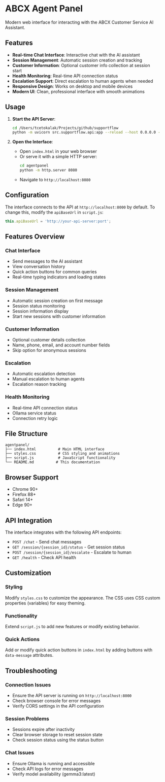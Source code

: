 # ABCX Agent Panel

Modern web interface for interacting with the ABCX Customer Service AI Assistant.

## Features

- **Real-time Chat Interface**: Interactive chat with the AI assistant
- **Session Management**: Automatic session creation and tracking
- **Customer Information**: Optional customer info collection at session start
- **Health Monitoring**: Real-time API connection status
- **Escalation Support**: Direct escalation to human agents when needed
- **Responsive Design**: Works on desktop and mobile devices
- **Modern UI**: Clean, professional interface with smooth animations

## Usage

1. **Start the API Server**:
   ```bash
   cd /Users/tcetokalak/Projects/github/supportflow
   python -m uvicorn src.supportflow.api:app --reload --host 0.0.0.0 --port 8000
   ```

2. **Open the Interface**:
   - Open `index.html` in your web browser
   - Or serve it with a simple HTTP server:
     ```bash
     cd agentpanel
     python -m http.server 8080
     ```
   - Navigate to `http://localhost:8080`

## Configuration

The interface connects to the API at `http://localhost:8000` by default. To change this, modify the `apiBaseUrl` in `script.js`:

```javascript
this.apiBaseUrl = 'http://your-api-server:port';
```

## Features Overview

### Chat Interface
- Send messages to the AI assistant
- View conversation history
- Quick action buttons for common queries
- Real-time typing indicators and loading states

### Session Management
- Automatic session creation on first message
- Session status monitoring
- Session information display
- Start new sessions with customer information

### Customer Information
- Optional customer details collection
- Name, phone, email, and account number fields
- Skip option for anonymous sessions

### Escalation
- Automatic escalation detection
- Manual escalation to human agents
- Escalation reason tracking

### Health Monitoring
- Real-time API connection status
- Ollama service status
- Connection retry logic

## File Structure

```
agentpanel/
├── index.html          # Main HTML interface
├── styles.css          # CSS styling and animations
├── script.js           # JavaScript functionality
└── README.md          # This documentation
```

## Browser Support

- Chrome 90+
- Firefox 88+
- Safari 14+
- Edge 90+

## API Integration

The interface integrates with the following API endpoints:

- `POST /chat` - Send chat messages
- `GET /session/{session_id}/status` - Get session status
- `POST /session/{session_id}/escalate` - Escalate to human
- `GET /health` - Check API health

## Customization

### Styling
Modify `styles.css` to customize the appearance. The CSS uses CSS custom properties (variables) for easy theming.

### Functionality
Extend `script.js` to add new features or modify existing behavior.

### Quick Actions
Add or modify quick action buttons in `index.html` by adding buttons with `data-message` attributes.

## Troubleshooting

### Connection Issues
- Ensure the API server is running on `http://localhost:8000`
- Check browser console for error messages
- Verify CORS settings in the API configuration

### Session Problems
- Sessions expire after inactivity
- Clear browser storage to reset session state
- Check session status using the status button

### Chat Issues
- Ensure Ollama is running and accessible
- Check API logs for error messages
- Verify model availability (gemma3:latest)
